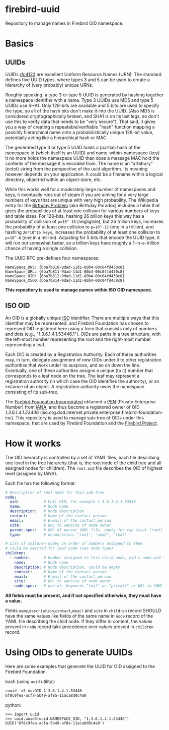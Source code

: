 # firebird-uuid
Repository to manage names in Firebird OID namespace.

# Basics

## UUIDs

UUIDs [rfc4122](http://tools.ietf.org/html/rfc4122) are excellent Uniform Resource Names (URN). The standard defines five UUID types, where types 3 and 5 can be used to create a hierarchy of (very probably) unique URNs.

Roughly speaking, a type 3 or type 5 UUID is generated by hashing together a namespace identifier with a name. Type 3 UUIDs use MD5 and type 5 UUIDs use SHA1. Only 128-bits are available and 5 bits are used to specify the type, so all of the hash bits don't make it into the UUID. (Also MD5 is considered cryptographically broken, and SHA1 is on its last legs, so don't use this to verify data that needs to be "very secure"). That said, it gives you a way of creating a repeatable/verifiable "hash" function mapping a possibly hierarchical name onto a probabilistically unique 128-bit value, potentially acting like a hierarchical hash or MAC.

The generated type 3 or type 5 UUID holds a (partial) hash of the namespace id (which itself is an UUID) and name-within-namespace (key). It no more holds the namespace UUID than does a message MAC hold the contents of the message it is encoded from. The name is an "arbitrary" (octet) string from the perspective of the uuid algorithm. Its meaning however depends on your application. It could be a filename within a logical directory, object-id within an object-store, etc.

While this works well for a moderately large number of namespaces and keys, it eventually runs out of steam if you are aiming for a very large numbers of keys that are unique with very high probability. The Wikipedia entry for the [Birthday Problem](http://en.wikipedia.org/wiki/Birthday_problem#Probability_table) (aka Birthday Paradox) includes a table that gives the probabilities of at least one collision for various numbers of keys and table sizes. For 128-bits, hashing 26 billion keys this way has a probability of collision of `p=10^-18` (negligible), but 26 trillion keys, increases the probability of at least one collision to `p=10^-12` (one in a trillion), and hashing `26*10^15 keys`, increases the probability of at least one collision to `p=10^-6` (one in a million). Adjusting for 5 bits that encode the UUID type, it will run out somewhat faster, so a trillion keys have roughly a 1-in-a-trillion chance of having a single collision.

The UUID RFC pre-defines four namespaces:

    NameSpace_DNS: {6ba7b810-9dad-11d1-80b4-00c04fd430c8}
    NameSpace_URL: {6ba7b811-9dad-11d1-80b4-00c04fd430c8}
    NameSpace_OID: {6ba7b812-9dad-11d1-80b4-00c04fd430c8}
    NameSpace_X500:{6ba7b814-9dad-11d1-80b4-00c04fd430c8}

**This repository is used to manage names within ISO OID namespace.**

## ISO OID

An OID is a globally unique [ISO](http://www.iso.org/iso/en/ISOOnline.frontpage) identifier. There are multiple ways that this identifier may be represented, and Firebird Foundation has chosen to represent OID registered here using a form that consists only of numbers and dots (e.g., "1.3.6.1.4.1.53446.1"). OIDs are paths in a tree structure, with the left-most number representing the root and the right-most number representing a leaf.

Each OID is created by a Registration Authority. Each of these authorities may, in turn, delegate assignment of new OIDs under it to other registration authorities that work under its auspices, and so on down the line. Eventually, one of these authorities assigns a unique (to it) number that corresponds to a leaf node on the tree. The leaf may represent a registration authority (in which case the OID identifies the authority), or an instance of an object. A registration authority owns the namespace consisting of its sub-tree.

The [Firebird Foundation Incorporated](https://firebirdsql.org/en/firebird-foundation) obtained a [PEN](https://www.iana.org/assignments/enterprise-numbers/enterprise-numbers) (Private Enterprise Number) from [IANA](https://www.iana.org), and thus become a registered owner of OID _1.3.6.1.4.1.53446_ (iso.org.dod.internet.private.enterprise.firebird-foundation-inc). This repository is used to manage sub-tree of OIDs under this namespace, that are used by Firebird Foundation and the [Firebird Project](https://www.firebirdsql.org).

# How it works

The OID hierarchy is controlled by a set of YAML files, each file describing one level in the tree hierarchy (that is, the root node of the child tree and all assigned nodes for children). The `root.oid` file describes the OID of highest level (assigned by IANA).

Each file has the following format:

```yaml
# Description of root node for this sub-tree
node:            
  oid:           # Full OID, for example 1.3.6.1.4.1.53446
  name:          # Node name
  description:   # Node description
  contact:       # Name of the contact person
  email:         # E-mail of the contact person
  site:          # URL to website of node owner
  parent-spec:   # URL of parent YAML file, empty for top level (root) node
  type:          # enumeration: "root", "node", "leaf"

# List of children nodes in order of numbers assigned to them
# could be omitted for leaf node (see node.type)
children:        
  - number:      # Number assigned to this child node, oid = node.oid + '.' + number
    name:        # Node name
    description: # Node description, could be empty
    contact:     # Name of the contact person
    email:       # E-mail of the contact person
    site:        # URL to website of node owner
    node-spec:   # one of: keywords "leaf" or "private" or URL to YAML file describing this child node
```

**All fields must be present, and if not specified otherwise, they must have a value.**

Fields `name`,`description`,`contact`,`email` and `site` in `children` record SHOULD have the same values like fields of the same name in `node` record of the YAML file describing the child node. If they differ in content, the values present in `node` record take precedence over values present in `children` record.

# Using OIDs to generate UUIDs

Here are some examples that generate the UUID for OID assigned to the Firebird Foundation.

bash (using `uuid` utility):
```bash
>uuid -v5 ns:OID 1.3.6.1.4.1.53446
6f8c9fea-acfa-5b49-af8a-11aca8d0c4a0

```

python:
```
>>> import uuid
>>> uuid.uuid5(uuid.NAMESPACE_OID, "1.3.6.1.4.1.53446")
UUID('6f8c9fea-acfa-5b49-af8a-11aca8d0c4a0')
```


